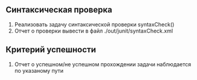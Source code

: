 ## Синтаксическая проверка



1. Реализовать задачу синтаксической проверки syntaxCheck()
2. Отчет о проверки вывести в файл ./out/junit/syntaxCheck.xml

## Критерий успешности
1. Отчет о успешном/не успешном прохождении задачи наблюдается по указаному пути 